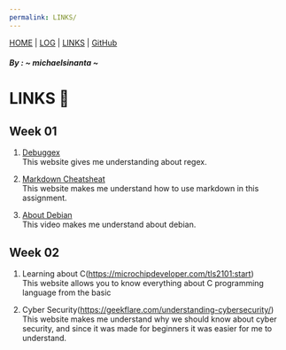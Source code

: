 ```yaml
---
permalink: LINKS/
---
```

[HOME](https://jasmineindira.github.io/os222/) | [LOG](TXT/mylog.txt) | [LINKS]([https://jasmineindira.github.io/os222/LINKS/]) | [GitHub](https://github.com/jasmineindira/os222)
##### By : ~ michaelsinanta ~
# LINKS 📍

## Week 01

1. [Debuggex](https://www.debuggex.com/)<br>
    This website gives me understanding about regex.
 
2. [Markdown Cheatsheat](https://www.softwaretestinghelp.com/linux-vs-windows/)<br>
    This website makes me understand how to use markdown in this assignment.
 
3. [About Debian](https://www.debian.org/intro/about)<br>
    This video makes me understand about debian.

## Week 02

1. Learning about C(https://microchipdeveloper.com/tls2101:start)<br>
    This website allows you to know everything about C programming language from the basic
    
2. Cyber Security(https://geekflare.com/understanding-cybersecurity/)<br>
    This website makes me understand why we should know about cyber security, and since it was made for beginners it was easier for me to understand.
    
